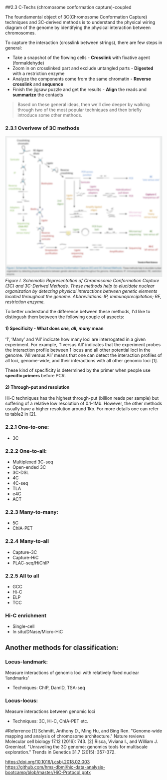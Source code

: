 ##2.3 C-Techs (chromosome conformation capture)-coupled 

The foundamental object of 3C(Chromosome Conformation Capture) techniques and 3C-derived methods is to understand the physical wiring diagram of the genome by identifying the physical interaction between chromosomes. 

To capture the interaction (crosslink between strings), there are few steps in general:
- Take a snapshot of the flowing cells - **Crosslink** with fixative agent (formaldehyde)
- Zoom in on crosslinked part and exclude untangled parts - **Digested** with a restriction enzyme
- Analyze the components come from the same chromatin - **Reverse crosslink** and **sequence**
- Finish the jigsaw puzzle and get the results - **Align** the reads and **summarize** the contacts

> Based on these general ideas, then we'll dive deeper by walking through two of the most popular  techniques and then briefly introduce some other methods. 

### 2.3.1 Overivew of 3C methods

![](/assets/3creview.png)
*Figure I. Schematic Representation of Chromosome Conformation Capture (3C) and 3C-Derived Methods. These methods help to elucidate nuclear organization by detecting physical interactions between genetic elements located throughout the genome. Abbreviations: IP, immunoprecipitation; RE, restriction enzyme.*

To better understand the difference between these methods, I'd like to distingush them between the following couple of aspects:

#### 1) Specificity - What does _one, all, many_ mean
‘1’, ‘Many’ and ‘All’ indicate how many loci are interrogated in a given experiment. For example, ‘1 versus All’ indicates that the experiment probes the interaction profile between 1 locus and all other potential loci in the genome. ‘All versus All’ means that one can detect the interaction profiles of all loci, genome-wide, and their interactions with all other genomic loci [1].

These kind of specificity is determined by the primer when people use **specific primers** before PCR. 

#### 2) Through-put and resolution
Hi-C techniques has the highest through-put (billion reads per sample) but suffering of a relative low resolution of 0.1-1Mb. However, the other methods usually have a higher resolution  around 1kb. For more details one can refer to table2 in [2].


### 2.2.1 One-to-one:
- 3C

### 2.2.2 One-to-all:
- Multiplexed 3C-seq
- Open-ended 3C
- 3C-DSL
- 4C
- 4C-seq
- TLA
- e4C
- ACT

### 2.2.3 Many-to-many:
- 5C
- ChIA-PET 

### 2.2.4 Many-to-all
- Capture-3C
- Capture-HiC
- PLAC-seq/HiChIP

### 2.2.5 All to all 
- GCC
- Hi-C
- ELP
- TCC

### Hi-C enrichment
- Single-cell
- In situ/DNase/Micro-HiC

## Another methods for classification:
### Locus-landmark: 
Measure interactions of genomic loci with relatively fixed nuclear ‘landmarks’
- Techniques: ChIP, DamID, TSA-seq

### Locus-locus: 
Measure interactions between genomic loci
- Techniques: 3C, Hi-C, ChIA-PET etc.



#Referrence
[1] Schmitt, Anthony D., Ming Hu, and Bing Ren. "Genome-wide mapping and analysis of chromosome architecture." Nature reviews Molecular cell biology 17.12 (2016): 743.
[2] Risca, Viviana I., and William J. Greenleaf. "Unraveling the 3D genome: genomics tools for multiscale exploration." Trends in Genetics 31.7 (2015): 357-372.

https://doi.org/10.1016/j.csbj.2018.02.003<br>
https://github.com/hms-dbmi/hic-data-analysis-bootcamp/blob/master/HiC-Protocol.pptx 


